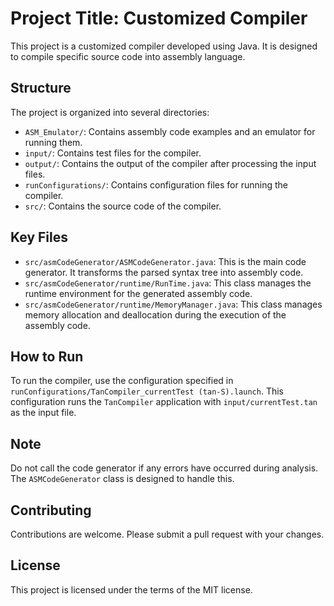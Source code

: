 # Project Title: Customized Compiler

This project is a customized compiler developed using Java. It is designed to compile specific source code into assembly language.

## Structure

The project is organized into several directories:

- `ASM_Emulator/`: Contains assembly code examples and an emulator for running them.
- `input/`: Contains test files for the compiler.
- `output/`: Contains the output of the compiler after processing the input files.
- `runConfigurations/`: Contains configuration files for running the compiler.
- `src/`: Contains the source code of the compiler.

## Key Files

- `src/asmCodeGenerator/ASMCodeGenerator.java`: This is the main code generator. It transforms the parsed syntax tree into assembly code.
- `src/asmCodeGenerator/runtime/RunTime.java`: This class manages the runtime environment for the generated assembly code.
- `src/asmCodeGenerator/runtime/MemoryManager.java`: This class manages memory allocation and deallocation during the execution of the assembly code.

## How to Run

To run the compiler, use the configuration specified in `runConfigurations/TanCompiler_currentTest (tan-S).launch`. This configuration runs the `TanCompiler` application with `input/currentTest.tan` as the input file.

## Note

Do not call the code generator if any errors have occurred during analysis. The `ASMCodeGenerator` class is designed to handle this.

## Contributing

Contributions are welcome. Please submit a pull request with your changes.

## License

This project is licensed under the terms of the MIT license.
